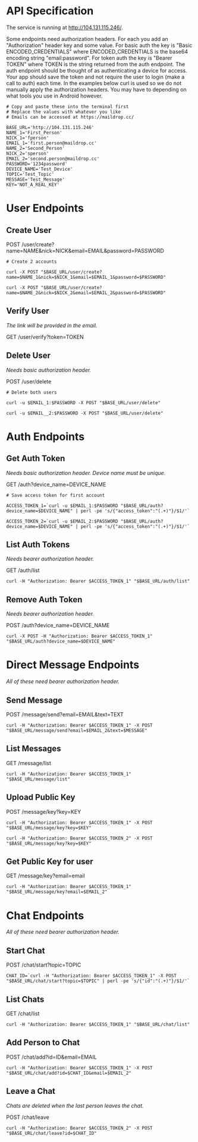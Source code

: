 # API Specification

The service is running at <http://104.131.115.246/>.

Some endpoints need authorization headers. For each you add an "Authorization" header key and some value. For basic auth the key is "Basic ENCODED_CREDENTIALS" where ENCODED_CREDENTIALS is the base64 encoding string "email:password". For token auth the key is "Bearer TOKEN" where TOKEN is the string returned from the auth endpoint. The auth endpoint should be thought of as authenticating a device for access. Your app should save the token and not require the user to login (make a call to auth) each time. In the examples below curl is used so we do not manually apply the authorization headers. You may have to depending on what tools you use in Android however.

```
# Copy and paste these into the terminal first
# Replace the values with whatever you like
# Emails can be accessed at https://maildrop.cc/

BASE_URL='http://104.131.115.246'
NAME_1='First_Person'
NICK_1='fperson'
EMAIL_1='first.person@maildrop.cc'
NAME_2='Second_Person'
NICK_2='sperson'
EMAIL_2='second.person@maildrop.cc'
PASSWORD='1234password'
DEVICE_NAME='Test_Device'
TOPIC='Test_Topic'
MESSAGE='Test_Message'
KEY='NOT_A_REAL_KEY'
```

# User Endpoints

## Create User

POST /user/create?name=NAME&nick=NICK&email=EMAIL&password=PASSWORD

```
# Create 2 accounts

curl -X POST "$BASE_URL/user/create?name=$NAME_1&nick=$NICK_1&email=$EMAIL_1&password=$PASSWORD"

curl -X POST "$BASE_URL/user/create?name=$NAME_2&nick=$NICK_2&email=$EMAIL_2&password=$PASSWORD"
```

## Verify User
*The link will be provided in the email.*

GET /user/verify?token=TOKEN

## Delete User
*Needs basic authorization header.*

POST /user/delete

```
# Delete both users

curl -u $EMAIL_1:$PASSWORD -X POST "$BASE_URL/user/delete"

curl -u $EMAIL__2:$PASSWORD -X POST "$BASE_URL/user/delete"
```

# Auth Endpoints

## Get Auth Token
*Needs basic authorization header.*
*Device name must be unique.*

GET /auth?device_name=DEVICE_NAME

```
# Save access token for first account

ACCESS_TOKEN_1=`curl -u $EMAIL_1:$PASSWORD "$BASE_URL/auth?device_name=$DEVICE_NAME" | perl -pe 's/{"access_token":"(.+)"}/$1/'`

ACCESS_TOKEN_2=`curl -u $EMAIL_2:$PASSWORD "$BASE_URL/auth?device_name=$DEVICE_NAME" | perl -pe 's/{"access_token":"(.+)"}/$1/'`
```

## List Auth Tokens
*Needs bearer authorization header.*

GET /auth/list

```
curl -H "Authorization: Bearer $ACCESS_TOKEN_1" "$BASE_URL/auth/list"
```

## Remove Auth Token
*Needs bearer authorization header.*

POST /auth?device_name=DEVICE_NAME

```
curl -X POST -H "Authorization: Bearer $ACCESS_TOKEN_1" "$BASE_URL/auth?device_name=$DEVICE_NAME"
```

# Direct Message Endpoints
*All of these need bearer authorization header.*

## Send Message
POST /message/send?email=EMAIL&text=TEXT

```
curl -H "Authorization: Bearer $ACCESS_TOKEN_1" -X POST "$BASE_URL/message/send?email=$EMAIL_2&text=$MESSAGE"
```

## List Messages
GET /message/list

```
curl -H "Authorization: Bearer $ACCESS_TOKEN_1" "$BASE_URL/message/list"
```

## Upload Public Key
POST /message/key?key=KEY

```
curl -H "Authorization: Bearer $ACCESS_TOKEN_1" -X POST "$BASE_URL/message/key?key=$KEY"

curl -H "Authorization: Bearer $ACCESS_TOKEN_2" -X POST "$BASE_URL/message/key?key=$KEY"
```

## Get Public Key for user
GET /message/key?email=email

```
curl -H "Authorization: Bearer $ACCESS_TOKEN_1" "$BASE_URL/message/key?email=$EMAIL_2"
```

# Chat Endpoints
*All of these need bearer authorization header.*

## Start Chat

POST /chat/start?topic=TOPIC

```
CHAT_ID=`curl -H "Authorization: Bearer $ACCESS_TOKEN_1" -X POST "$BASE_URL/chat/start?topic=$TOPIC" | perl -pe 's/{"id":"(.+)"}/$1/'`
```

## List Chats
GET /chat/list

```
curl -H "Authorization: Bearer $ACCESS_TOKEN_1" "$BASE_URL/chat/list"
```

## Add Person to Chat

POST /chat/add?id=ID&email=EMAIL

```
curl -H "Authorization: Bearer $ACCESS_TOKEN_1" -X POST "$BASE_URL/chat/add?id=$CHAT_ID&email=$EMAIL_2"
```

## Leave a Chat
*Chats are deleted when the last person leaves the chat.*

POST /chat/leave

```
curl -H "Authorization: Bearer $ACCESS_TOKEN_2" -X POST "$BASE_URL/chat/leave?id=$CHAT_ID"
```
